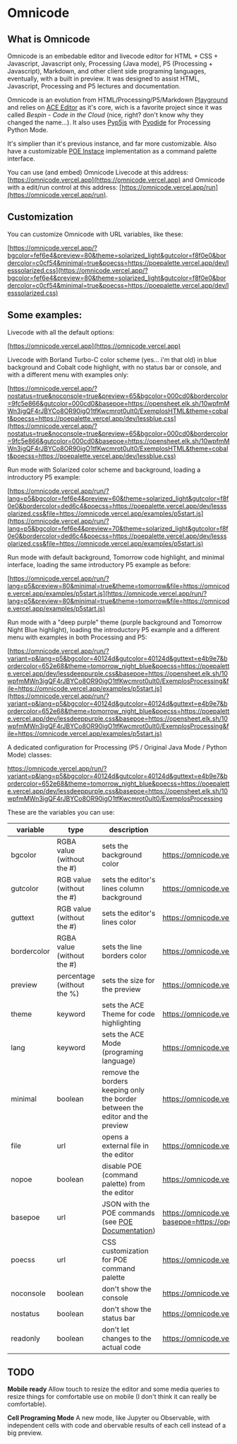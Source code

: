 # Omnicode

## What is Omnicode

Omnicode is an embedable editor and livecode editor for HTML + CSS + Javascript, Javascript only, Processing (Java mode), P5 (Processing + Javascript), Markdown, and other client side programing languages, eventually, with a built in preview. It was designed to assist HTML, Javascript, Processing and P5 lectures and documentation.

Omnicode is an evolution from HTML/Processing/P5/Markdown [Playground](https://github.com/ranoya/Playground) and relies on [ACE Editor](https://ace.c9.io/) as it's core, wich is a favorite project since it was called _Bespin - Code in the Cloud_ (nice, right? don't know why they changed the name...). It also uses [Pyp5js](https://github.com/berinhard/pyp5js) with [Pyodide](https://github.com/pyodide/pyodide) for Processing Python Mode.

It's simplier than it's previous instance, and far more customizable. Also have a customizable [POE Instace](https://github.com/ranoya/poepalette) implementation as a command palette interface.

You can use (and embed) Omnicode Livecode at this address: [https://omnicode.vercel.app](https://omnicode.vercel.app) and Omnicode with a edit/run control at this address: [https://omnicode.vercel.app/run](https://omnicode.vercel.app/run).

## Customization

You can customize Omnicode with URL variables, like these:

[https://omnicode.vercel.app/?bgcolor=fef6e4&preview=80&theme=solarized_light&gutcolor=f8f0e0&bordercolor=c0cf54&minimal=true&poecss=https://poepalette.vercel.app/dev/lesssolarized.css](https://omnicode.vercel.app/?bgcolor=fef6e4&preview=80&theme=solarized_light&gutcolor=f8f0e0&bordercolor=c0cf54&minimal=true&poecss=https://poepalette.vercel.app/dev/lesssolarized.css)

## Some examples:

Livecode with all the default options:

[https://omnicode.vercel.app](https://omnicode.vercel.app)

Livecode with Borland Turbo-C color scheme (yes... i'm that old) in blue background and Cobalt code highlight, with no status bar or console, and with a different menu with examples only:

[https://omnicode.vercel.app/?nostatus=true&noconsole=true&preview=65&bgcolor=000cd0&bordercolor=9fc5e866&gutcolor=000cd0&basepoe=https://opensheet.elk.sh/10wpfmMWn3igQF4rJBYCo8OR90igO1tfKwcmrot0ult0/ExemplosHTML&theme=cobalt&poecss=https://poepalette.vercel.app/dev/lessblue.css](https://omnicode.vercel.app/?nostatus=true&noconsole=true&preview=65&bgcolor=000cd0&bordercolor=9fc5e866&gutcolor=000cd0&basepoe=https://opensheet.elk.sh/10wpfmMWn3igQF4rJBYCo8OR90igO1tfKwcmrot0ult0/ExemplosHTML&theme=cobalt&poecss=https://poepalette.vercel.app/dev/lessblue.css)

Run mode with Solarized color scheme and background, loading a introductory P5 example:

[https://omnicode.vercel.app/run/?lang=p5&bgcolor=fef6e4&preview=60&theme=solarized_light&gutcolor=f8f0e0&bordercolor=ded6c4&poecss=https://poepalette.vercel.app/dev/lesssolarized.css&file=https://omnicode.vercel.app/examples/p5start.js](https://omnicode.vercel.app/run/?lang=p5&bgcolor=fef6e4&preview=70&theme=solarized_light&gutcolor=f8f0e0&bordercolor=ded6c4&poecss=https://poepalette.vercel.app/dev/lesssolarized.css&file=https://omnicode.vercel.app/examples/p5start.js)

Run mode with default background, Tomorrow code highlight, and minimal interface, loading the same introductory P5 example as before:

[https://omnicode.vercel.app/run/?lang=p5&preview=80&minimal=true&theme=tomorrow&file=https://omnicode.vercel.app/examples/p5start.js](https://omnicode.vercel.app/run/?lang=p5&preview=80&minimal=true&theme=tomorrow&file=https://omnicode.vercel.app/examples/p5start.js)

Run mode with a "deep purple" theme (purple background and Tomorrow Night Blue highlight), loading the introductory P5 example and a different menu with examples in both Processing and P5:

[https://omnicode.vercel.app/run/?variant=p&lang=p5&bgcolor=40124d&gutcolor=40124d&guttext=e4b9e7&bordercolor=652e68&theme=tomorrow_night_blue&poecss=https://poepalette.vercel.app/dev/lessdeeppurple.css&basepoe=https://opensheet.elk.sh/10wpfmMWn3igQF4rJBYCo8OR90igO1tfKwcmrot0ult0/ExemplosProcessing&file=https://omnicode.vercel.app/examples/p5start.js](https://omnicode.vercel.app/run/?variant=p&lang=p5&bgcolor=40124d&gutcolor=40124d&guttext=e4b9e7&bordercolor=652e68&theme=tomorrow_night_blue&poecss=https://poepalette.vercel.app/dev/lessdeeppurple.css&basepoe=https://opensheet.elk.sh/10wpfmMWn3igQF4rJBYCo8OR90igO1tfKwcmrot0ult0/ExemplosProcessing&file=https://omnicode.vercel.app/examples/p5start.js)

A dedicated configuration for Processing (P5 / Original Java Mode / Python Mode) classes:

https://omnicode.vercel.app/run/?variant=p&lang=p5&bgcolor=40124d&gutcolor=40124d&guttext=e4b9e7&bordercolor=652e68&theme=tomorrow_night_blue&poecss=https://poepalette.vercel.app/dev/lessdeeppurple.css&basepoe=https://opensheet.elk.sh/10wpfmMWn3igQF4rJBYCo8OR90igO1tfKwcmrot0ult0/ExemplosProcessing

These are the variables you can use:

| variable    | type                       | description                                                                                | example                                                                                                                 |
| ----------- | -------------------------- | ------------------------------------------------------------------------------------------ | ----------------------------------------------------------------------------------------------------------------------- |
| bgcolor     | RGBA value (without the #) | sets the background color                                                                  | https://omnicode.vercel.app/?bgcolor=fef6e4                                                                             |
| gutcolor    | RGB value (without the #)  | sets the editor's lines column background                                                  | https://omnicode.vercel.app/?gutcolor=f8f0e0                                                                            |
| guttext     | RGB value (without the #)  | sets the editor's lines color                                                              | https://omnicode.vercel.app/?gutcolor=FF0000                                                                            |
| bordercolor | RGBA value (without the #) | sets the line borders color                                                                | https://omnicode.vercel.app/?bordercolor=c0cf54                                                                         |
| preview     | percentage (without the %) | sets the size for the preview                                                              | https://omnicode.vercel.app/?preview=50                                                                                 |
| theme       | keyword                    | sets the ACE Theme for code highlighting                                                   | https://omnicode.vercel.app/?theme=cobalt                                                                               |
| lang        | keyword                    | sets the ACE Mode (programing language)                                                    | https://omnicode.vercel.app/?lang=markdown                                                                              |
| minimal     | boolean                    | remove the borders keeping only the border between the editor and the preview              | https://omnicode.vercel.app/?minimal=true&bordercolor=c0cf54                                                            |
| file        | url                        | opens a external file in the editor                                                        | https://omnicode.vercel.app/?file=https://omnicode.vercel.app/examples/myfile.html                                      |
| nopoe       | boolean                    | disable POE (command palette) from the editor                                              | https://omnicode.vercel.app/?nopoe=true                                                                                 |
| basepoe     | url                        | JSON with the POE commands (see [POE Documentation](https://github.com/ranoya/poepalette)) | https://omnicode.vercel.app/?basepoe=https://opensheet.elk.sh/10wpfmMWn3igQF4rJBYCo8OR90igO1tfKwcmrot0ult0/ExemplosHTML |
| poecss      | url                        | CSS customization for POE command palette                                                  | https://omnicode.vercel.app/?poecss=https://poepalette.vercel.app/dev/lesssolarized.css                                 |
| noconsole   | boolean                    | don't show the console                                                                     | https://omnicode.vercel.app/run/?noconsole=true                                                                         |
| nostatus    | boolean                    | don't show the status bar                                                                  | https://omnicode.vercel.app/?nostatus=true                                                                              |
| readonly    | boolean                    | don't let changes to the actual code                                                       | https://omnicode.vercel.app/?readonly=true&file=https://omnicode.vercel.app/examples/myfile.html                        |

## TODO

**Mobile ready**
Allow touch to resize the editor and some media queries to resize things for comfortable use on mobile (I don't think it can really be comfortable).

**Cell Programing Mode**
A new mode, like Jupyter ou Observable, with independent cells with code and obervable results of each cell instead of a big preview.
